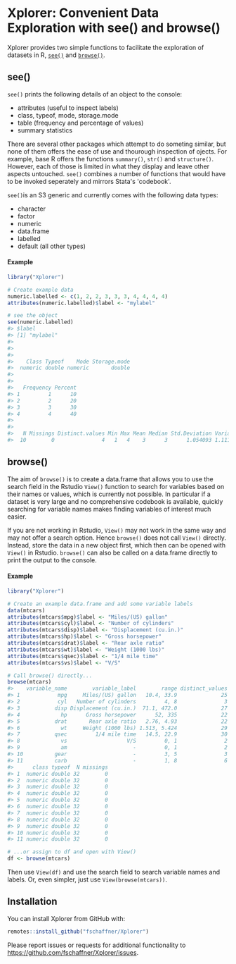
<!-- README.md is generated from README.Rmd. Please edit that file -->
Xplorer: Convenient Data Exploration with see() and browse()
============================================================

Xplorer provides two simple functions to facilitate the exploration of datasets in R, [`see()`](#see) and [`browse()`](#browse).

see()
-----

`see()` prints the following details of an object to the console:

-   attributes (useful to inspect labels)
-   class, typeof, mode, storage.mode
-   table (frequency and percentage of values)
-   summary statistics

There are several other packages which attempt to do someting similar, but none of them offers the ease of use and thourough inspection of ojects. For example, base R offers the functions `summary()`, `str()` and `structure()`. However, each of those is limited in what they display and leave other aspects untouched. `see()` combines a number of functions that would have to be invoked seperately and mirrors Stata's 'codebook'.

`see()`is an S3 generic and currently comes with the following data types:

-   character
-   factor
-   numeric
-   data.frame
-   labelled
-   default (all other types)

#### Example

``` r
library("Xplorer")

# Create example data
numeric.labelled <- c(1, 2, 2, 3, 3, 3, 4, 4, 4, 4)
attributes(numeric.labelled)$label <- "mylabel"

# see the object
see(numeric.labelled)
#> $label
#> [1] "mylabel"
#> 
#> 
#> 
#>    Class Typeof    Mode Storage.mode
#>  numeric double numeric       double
#> 
#> 
#>   Frequency Percent
#> 1         1      10
#> 2         2      20
#> 3         3      30
#> 4         4      40
#> 
#> 
#>   N Missings Distinct.values Min Max Mean Median Std.Deviation Variance
#>  10        0               4   1   4    3      3      1.054093 1.111111
```

browse()
--------

The aim of `browse()` is to create a data.frame that allows you to use the search field in the Rstudio `View()` function to search for variables based on their names or values, which is currently not possible. In particular if a dataset is very large and no comprehensive codebook is available, quickly searching for variable names makes finding variables of interest much easier.

If you are not working in Rstudio, `View()` may not work in the same way and may not offer a search option. Hence `browse()` does not call `View()` directly. Instead, store the data in a new object first, which then can be opened with `View()` in Rstudio. `browse()` can also be called on a data.frame directly to print the output to the console.

#### Example

``` r
library("Xplorer")

# Create an example data.frame and add some variable labels
data(mtcars)
attributes(mtcars$mpg)$label <- "Miles/(US) gallon"
attributes(mtcars$cyl)$label <- "Number of cylinders"
attributes(mtcars$disp)$label <- "Displacement (cu.in.)"
attributes(mtcars$hp)$label <- "Gross horsepower"
attributes(mtcars$drat)$label <- "Rear axle ratio"
attributes(mtcars$wt)$label <- "Weight (1000 lbs)"
attributes(mtcars$qsec)$label <- "1/4 mile time"
attributes(mtcars$vs)$label <- "V/S"

# Call browse() directly...
browse(mtcars)
#>    variable_name        variable_label        range distinct_values
#> 1            mpg     Miles/(US) gallon   10.4, 33.9              25
#> 2            cyl   Number of cylinders         4, 8               3
#> 3           disp Displacement (cu.in.)  71.1, 472.0              27
#> 4             hp      Gross horsepower      52, 335              22
#> 5           drat       Rear axle ratio   2.76, 4.93              22
#> 6             wt     Weight (1000 lbs) 1.513, 5.424              29
#> 7           qsec         1/4 mile time   14.5, 22.9              30
#> 8             vs                   V/S         0, 1               2
#> 9             am                     -         0, 1               2
#> 10          gear                     -         3, 5               3
#> 11          carb                     -         1, 8               6
#>      class typeof  N missings
#> 1  numeric double 32        0
#> 2  numeric double 32        0
#> 3  numeric double 32        0
#> 4  numeric double 32        0
#> 5  numeric double 32        0
#> 6  numeric double 32        0
#> 7  numeric double 32        0
#> 8  numeric double 32        0
#> 9  numeric double 32        0
#> 10 numeric double 32        0
#> 11 numeric double 32        0

# ...or assign to df and open with View()
df <- browse(mtcars)
```

Then use `View(df)` and use the search field to search variable names and labels. Or, even simpler, just use `View(browse(mtcars))`.

Installation
------------

You can install Xplorer from GitHub with:

``` r
remotes::install_github("fschaffner/Xplorer")
```

Please report issues or requests for additional functionality to <https://github.com/fschaffner/Xplorer/issues>.
